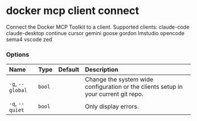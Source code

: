 # docker mcp client connect

<!---MARKER_GEN_START-->
Connect the Docker MCP Toolkit to a client. Supported clients: claude-code claude-desktop continue cursor gemini goose gordon lmstudio opencode sema4 vscode zed

### Options

| Name             | Type   | Default | Description                                                                         |
|:-----------------|:-------|:--------|:------------------------------------------------------------------------------------|
| `-g`, `--global` | `bool` |         | Change the system wide configuration or the clients setup in your current git repo. |
| `-q`, `--quiet`  | `bool` |         | Only display errors.                                                                |


<!---MARKER_GEN_END-->


